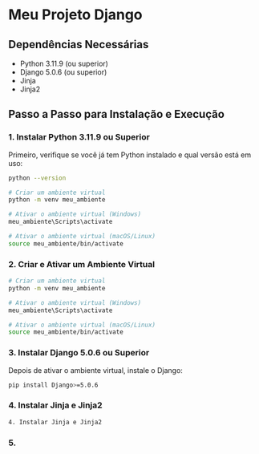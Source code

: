 # Meu Projeto Django

## Dependências Necessárias

- Python 3.11.9 (ou superior)
- Django 5.0.6 (ou superior)
- Jinja
- Jinja2

## Passo a Passo para Instalação e Execução

### 1. Instalar Python 3.11.9 ou Superior

Primeiro, verifique se você já tem Python instalado e qual versão está em uso:

```sh
python --version

# Criar um ambiente virtual
python -m venv meu_ambiente

# Ativar o ambiente virtual (Windows)
meu_ambiente\Scripts\activate

# Ativar o ambiente virtual (macOS/Linux)
source meu_ambiente/bin/activate
```
### 2. Criar e Ativar um Ambiente Virtual
```sh
# Criar um ambiente virtual
python -m venv meu_ambiente

# Ativar o ambiente virtual (Windows)
meu_ambiente\Scripts\activate

# Ativar o ambiente virtual (macOS/Linux)
source meu_ambiente/bin/activate
```
### 3. Instalar Django 5.0.6 ou Superior
Depois de ativar o ambiente virtual, instale o Django:

```sh
pip install Django>=5.0.6
```

### 4. Instalar Jinja e Jinja2

```sh
4. Instalar Jinja e Jinja2
```

### 5.
